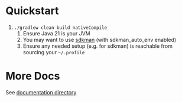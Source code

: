 # Quickstart

1. `./gradlew clean build nativeCompile`
   1. Ensure Java 21 is your JVM
   2. You may want to use [sdkman](https://sdkman.io/) (with sdkman_auto_env enabled)
   3. Ensure any needed setup (e.g. for sdkman) is reachable from sourcing your `~/.profile`

# More Docs

See [documentation directory](documentation/README.md)
